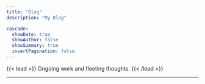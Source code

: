 ```yaml
---
title: "Blog"
description: "My Blog"

cascade:
  showDate: true
  showAuthor: false
  showSummary: true
  invertPagination: false
---
```


{{< lead >}}
Ongoing work and fleeting thoughts.
{{< /lead >}}

---